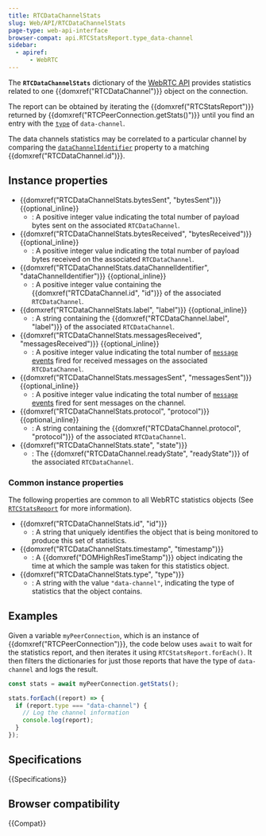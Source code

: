 ```yaml
---
title: RTCDataChannelStats
slug: Web/API/RTCDataChannelStats
page-type: web-api-interface
browser-compat: api.RTCStatsReport.type_data-channel
sidebar:
  - apiref:
      - WebRTC
---
```


The **`RTCDataChannelStats`** dictionary of the [WebRTC API](/en-US/docs/Web/API/WebRTC_API) provides statistics related to one {{domxref("RTCDataChannel")}} object on the connection.

The report can be obtained by iterating the {{domxref("RTCStatsReport")}} returned by {{domxref("RTCPeerConnection.getStats()")}} until you find an entry with the [`type`](/en-US/docs/Web/API/RTCDataChannelStats/type) of `data-channel`.

The data channels statistics may be correlated to a particular channel by comparing the [`dataChannelIdentifier`](/en-US/docs/Web/API/RTCDataChannelStats/dataChannelIdentifier) property to a matching {{domxref("RTCDataChannel.id")}}.

## Instance properties

- {{domxref("RTCDataChannelStats.bytesSent", "bytesSent")}} {{optional_inline}}
  - : A positive integer value indicating the total number of payload bytes sent on the associated `RTCDataChannel`.
- {{domxref("RTCDataChannelStats.bytesReceived", "bytesReceived")}} {{optional_inline}}
  - : A positive integer value indicating the total number of payload bytes received on the associated `RTCDataChannel`.
- {{domxref("RTCDataChannelStats.dataChannelIdentifier", "dataChannelIdentifier")}} {{optional_inline}}
  - : A positive integer value containing the {{domxref("RTCDataChannel.id", "id")}} of the associated `RTCDataChannel`.
- {{domxref("RTCDataChannelStats.label", "label")}} {{optional_inline}}
  - : A string containing the {{domxref("RTCDataChannel.label", "label")}} of the associated `RTCDataChannel`.
- {{domxref("RTCDataChannelStats.messagesReceived", "messagesReceived")}} {{optional_inline}}
  - : A positive integer value indicating the total number of [`message` events](/en-US/docs/Web/API/RTCDataChannel/message_event) fired for received messages on the associated `RTCDataChannel`.
- {{domxref("RTCDataChannelStats.messagesSent", "messagesSent")}} {{optional_inline}}
  - : A positive integer value indicating the total number of [`message` events](/en-US/docs/Web/API/RTCDataChannel/message_event) fired for sent messages on the channel.
- {{domxref("RTCDataChannelStats.protocol", "protocol")}} {{optional_inline}}
  - : A string containing the {{domxref("RTCDataChannel.protocol", "protocol")}} of the associated `RTCDataChannel`.
- {{domxref("RTCDataChannelStats.state", "state")}}
  - : The {{domxref("RTCDataChannel.readyState", "readyState")}} of the associated `RTCDataChannel`.

### Common instance properties

The following properties are common to all WebRTC statistics objects (See [`RTCStatsReport`](/en-US/docs/Web/API/RTCStatsReport#common_instance_properties) for more information).

<!-- RTCStats -->

- {{domxref("RTCDataChannelStats.id", "id")}}
  - : A string that uniquely identifies the object that is being monitored to produce this set of statistics.
- {{domxref("RTCDataChannelStats.timestamp", "timestamp")}}
  - : A {{domxref("DOMHighResTimeStamp")}} object indicating the time at which the sample was taken for this statistics object.
- {{domxref("RTCDataChannelStats.type", "type")}}
  - : A string with the value `"data-channel"`, indicating the type of statistics that the object contains.

## Examples

Given a variable `myPeerConnection`, which is an instance of {{domxref("RTCPeerConnection")}}, the code below uses `await` to wait for the statistics report, and then iterates it using `RTCStatsReport.forEach()`.
It then filters the dictionaries for just those reports that have the type of `data-channel` and logs the result.

```js
const stats = await myPeerConnection.getStats();

stats.forEach((report) => {
  if (report.type === "data-channel") {
    // Log the channel information
    console.log(report);
  }
});
```

## Specifications

{{Specifications}}

## Browser compatibility

{{Compat}}
